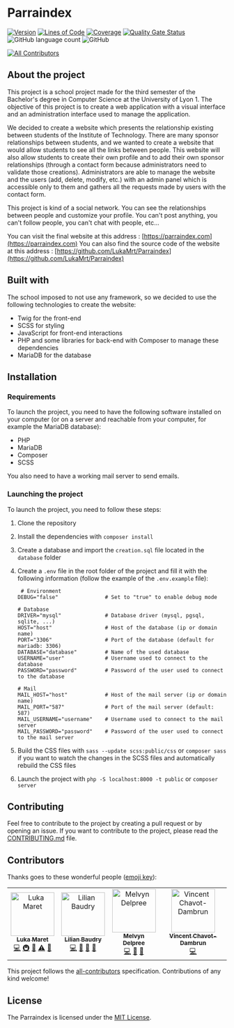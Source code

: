 # Parraindex

[![Version](https://img.shields.io/badge/version-1.0.0-blue)]()
[![Lines of Code](https://sonarcloud.io/api/project_badges/measure?project=LukaMrt_Parraindex&metric=ncloc)](https://sonarcloud.io/summary/new_code?id=LukaMrt_Parraindex)
[![Coverage](https://sonarcloud.io/api/project_badges/measure?project=LukaMrt_Parraindex&metric=coverage)](https://sonarcloud.io/summary/new_code?id=LukaMrt_Parraindex)
[![Quality Gate Status](https://sonarcloud.io/api/project_badges/measure?project=LukaMrt_Parraindex&metric=alert_status)](https://sonarcloud.io/summary/new_code?id=LukaMrt_Parraindex)
![GitHub language count](https://img.shields.io/github/languages/count/lukamrt/parraindex)
![GitHub](https://img.shields.io/github/license/lukamrt/parraindex)
<!-- ALL-CONTRIBUTORS-BADGE:START - Do not remove or modify this section -->
[![All Contributors](https://img.shields.io/badge/all_contributors-4-orange.svg?style=flat)](#contributors)
<!-- ALL-CONTRIBUTORS-BADGE:END -->

## About the project

This project is a school project made for the third semester of the Bachelor's degree in Computer Science at the
University of Lyon 1. The objective of this project is to create a web application with a visual interface and
an administration interface used to manage the application.

We decided to create a website which presents the relationship existing between students of the Institute of
Technology. There are many sponsor relationships between students, and we wanted to create a website that would
allow students to see all the links between people. This website will also allow students to create their own
profile and to add their own sponsor relationships (through a contact form because administrators need to validate
those creations). Administrators are able to manage the website and the users (add, delete, modify, etc.) with an
admin panel which is accessible only to them and gathers all the requests made by users with the contact form.

This project is kind of a social network. You can see the relationships between people and customize your profile.
You can't post anything, you can't follow people, you can't chat with people, etc...

You can visit the final website at this address : [https://parraindex.com](https://parraindex.com)
You can also find the source code of the website at this
address : [https://github.com/LukaMrt/Parraindex](https://github.com/LukaMrt/Parraindex)

## Built with

The school imposed to not use any framework, so we decided to use the following technologies to create the website:

* Twig for the front-end
* SCSS for styling
* JavaScript for front-end interactions
* PHP and some libraries for back-end with Composer to manage these dependencies
* MariaDB for the database

## Installation

### Requirements

To launch the project, you need to have the following software installed on your computer (or on a server and reachable
from your computer, for example the MariaDB database):

* PHP
* MariaDB
* Composer
* SCSS

You also need to have a working mail server to send emails.

### Launching the project

To launch the project, you need to follow these steps:

1. Clone the repository
2. Install the dependencies with `composer install`
3. Create a database and import the `creation.sql` file located in the `database` folder
4. Create a `.env` file in the root folder of the project and fill it with the following information (follow the
   example of the `.env.example` file):

   ```properties
    # Environment
   DEBUG="false"               # Set to "true" to enable debug mode
   
   # Database
   DRIVER="mysql"              # Database driver (mysql, pgsql, sqlite, ...)
   HOST="host"                 # Host of the database (ip or domain name)
   PORT="3306"                 # Port of the database (default for mariadb: 3306)
   DATABASE="database"         # Name of the used database
   USERNAME="user"             # Username used to connect to the database
   PASSWORD="password"         # Password of the user used to connect to the database
   
   # Mail
   MAIL_HOST="host"            # Host of the mail server (ip or domain name)
   MAIL_PORT="587"             # Port of the mail server (default: 587)
   MAIL_USERNAME="username"    # Username used to connect to the mail server
   MAIL_PASSWORD="password"    # Password of the user used to connect to the mail server
   ```

5. Build the CSS files with `sass --update scss:public/css` or `composer sass` if you want to watch the changes
   in the SCSS files and automatically rebuild the CSS files
6. Launch the project with `php -S localhost:8000 -t public` or `composer server`

## Contributing

Feel free to contribute to the project by creating a pull request or by opening an issue. If you want to contribute
to the project, please read the [CONTRIBUTING.md](CONTRIBUTING.md) file.

## Contributors

Thanks goes to these wonderful people ([emoji key](https://allcontributors.org/docs/en/emoji-key)):

<!-- ALL-CONTRIBUTORS-LIST:START - Do not remove or modify this section -->
<!-- prettier-ignore-start -->
<!-- markdownlint-disable -->
<table>
  <tbody>
    <tr>
      <td align="center"><a href="https://lukamaret.com"><img src="https://avatars.githubusercontent.com/u/48085295?v=4?s=100" width="100px;" alt="Luka Maret"/><br /><sub><b>Luka Maret</b></sub></a><br /><a href="https://github.com/LukaMrt/Parraindex/commits?author=LukaMrt" title="Code">💻</a> <a href="#infra-LukaMrt" title="Infrastructure (Hosting, Build-Tools, etc)">🚇</a> <a href="#projectManagement-LukaMrt" title="Project Management">📆</a> <a href="https://github.com/LukaMrt/Parraindex/commits?author=LukaMrt" title="Tests">⚠️</a> <a href="#" title="Documentation">📖</a></td>
      <td align="center"><a href="https://irophin.github.io/CV-Web/"><img src="https://avatars.githubusercontent.com/u/62310861?v=4?s=100" width="100px;" alt="Lilian Baudry"/><br /><sub><b>Lilian Baudry</b></sub></a><br /><a href="https://github.com/LukaMrt/Parraindex/commits?author=Irophin" title="Code">💻</a> <a href="#" title="Review">👀</a> <a href="#" title="Ideas">🤔</a> <a href="#" title="Design">🎨</a></td>
      <td align="center"><a href="https://github.com/Melvyn27"><img src="https://avatars.githubusercontent.com/u/93776074?v=4?s=100" width="100px;" alt="Melvyn Delpree"/><br /><sub><b>Melvyn Delpree</b></sub></a><br /><a href="https://github.com/LukaMrt/Parraindex/commits?author=Melvyn27" title="Code">💻</a> <a href="#" title="Design">🎨</a> <a href="#" title="Documentation">📖</a></td>
      <td align="center"><a href="https://github.com/415K7467"><img src="https://avatars.githubusercontent.com/u/93972726?v=4?s=100" width="100px;" alt="Vincent Chavot-Dambrun"/><br /><sub><b>Vincent Chavot-Dambrun</b></sub></a><br /><a href="https://github.com/LukaMrt/Parraindex/commits?author=415K7467" title="Code">💻</a></td>
    </tr>
  </tbody>
</table>

<!-- markdownlint-restore -->
<!-- prettier-ignore-end -->

<!-- ALL-CONTRIBUTORS-LIST:END -->

This project follows the [all-contributors](https://github.com/all-contributors/all-contributors) specification.
Contributions of any kind welcome!

## License

The Parraindex is licensed under the [MIT License](LICENSE).
